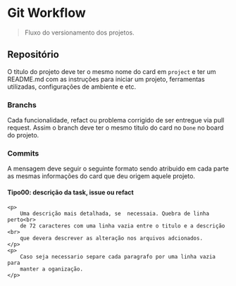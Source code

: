 # Git Workflow

> Fluxo do versionamento dos projetos.


## Repositório

O titulo do projeto deve ter o mesmo nome do card em `project` e ter um README.md com as instruções para iniciar um projeto, ferramentas utilizadas, configurações de ambiente e etc. 


### Branchs

Cada funcionalidade, refact ou problema corrigido de ser entregue via pull request. Assim o branch deve ter o mesmo titulo do card no `Done` no board do projeto.


### Commits	

A mensagem deve seguir o seguinte formato sendo atribuido em cada parte as mesmas informações do card que deu origem aquele projeto.

<div>
	<h4>Tipo00: descrição da task, issue ou refact</h4>

	<p>
		Uma descrição mais detalhada, se  necessaia. Quebra de linha perto<br>
		de 72 caracteres com uma linha vazia entre o titulo e a descrição <br>
		que devera descrever as alteração nos arquivos adcionados.
	</p>
	<p>
		Caso seja necessario separe cada paragrafo por uma linha vazia para
		manter a oganização.
	</p>
</div>
